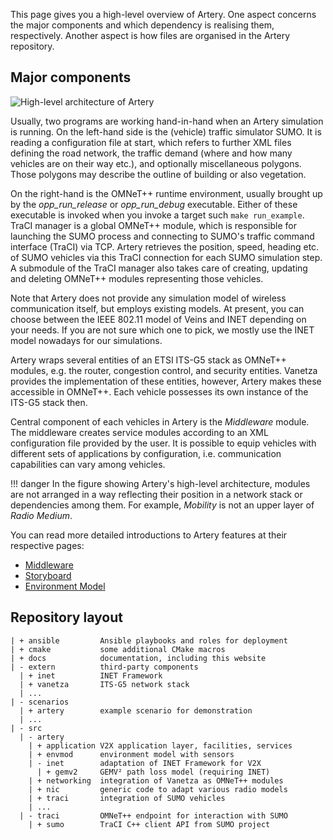 This page gives you a high-level overview of Artery.
One aspect concerns the major components and which dependency is realising them, respectively.
Another aspect is how files are organised in the Artery repository.

## Major components

![High-level architecture of Artery](assets/architecture.png)

Usually, two programs are working hand-in-hand when an Artery simulation is running.
On the left-hand side is the (vehicle) traffic simulator SUMO.
It is reading a configuration file at start, which refers to further XML files defining the road network, the traffic demand (where and how many vehicles are on their way etc.), and optionally miscellaneous polygons.
Those polygons may describe the outline of building or also vegetation.

On the right-hand is the OMNeT++ runtime environment, usually brought up by the *opp_run_release* or *opp_run_debug* executable.
Either of these executable is invoked when you invoke a target such `make run_example`.
TraCI manager is a global OMNeT++ module, which is responsible for launching the SUMO process and connecting to SUMO's traffic command interface (TraCI) via TCP.
Artery retrieves the position, speed, heading etc. of SUMO vehicles via this TraCI connection for each SUMO simulation step.
A submodule of the TraCI manager also takes care of creating, updating and deleting OMNeT++ modules representing those vehicles.

Note that Artery does not provide any simulation model of wireless communication itself, but employs existing models.
At present, you can choose between the IEEE 802.11 model of Veins and INET depending on your needs.
If you are not sure which one to pick, we mostly use the INET model nowadays for our simulations.

Artery wraps several entities of an ETSI ITS-G5 stack as OMNeT++ modules, e.g. the router, congestion control, and security entities.
Vanetza provides the implementation of these entities, however, Artery makes these accessible in OMNeT++.
Each vehicle possesses its own instance of the ITS-G5 stack then.

Central component of each vehicles in Artery is the *Middleware* module.
The middleware creates service modules according to an XML configuration file provided by the user.
It is possible to equip vehicles with different sets of applications by configuration, i.e. communication capabilities can vary among vehicles.

!!! danger
    In the figure showing Artery's high-level architecture, modules are not arranged in a way reflecting their position in a network stack or dependencies among them.
    For example, *Mobility* is not an upper layer of *Radio Medium*.

You can read more detailed introductions to Artery features at their respective pages:

- [Middleware](features/middleware.md)
- [Storyboard](features/storyboard.md)
- [Environment Model](features/envmod.md)

## Repository layout

    | + ansible         Ansible playbooks and roles for deployment
    | + cmake           some additional CMake macros
    | + docs            documentation, including this website
    | - extern          third-party components
      | + inet          INET Framework
      | + vanetza       ITS-G5 network stack
      | ...
    | - scenarios
      | + artery        example scenario for demonstration
      | ...
    | - src
      | - artery
        | + application V2X application layer, facilities, services
        | + envmod      environment model with sensors
        | - inet        adaptation of INET Framework for V2X
          | + gemv2     GEMV² path loss model (requiring INET)
        | + networking  integration of Vanetza as OMNeT++ modules
        | + nic         generic code to adapt various radio models
        | + traci       integration of SUMO vehicles
        | ...
      | - traci         OMNeT++ endpoint for interaction with SUMO
        | + sumo        TraCI C++ client API from SUMO project


